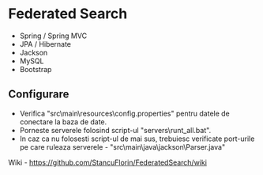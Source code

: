Federated Search
===============

* Spring / Spring MVC
* JPA / Hibernate
* Jackson
* MySQL
* Bootstrap

Configurare
----------------

- Verifica "src\main\resources\config.properties" pentru datele de conectare la baza de date.
- Porneste serverele folosind script-ul "servers\runt_all.bat".
- In caz ca nu folosesti script-ul de mai sus, trebuiesc verificate port-urile pe care ruleaza serverele - "src\main\java\jackson\Parser.java"

Wiki - https://github.com/StancuFlorin/FederatedSearch/wiki